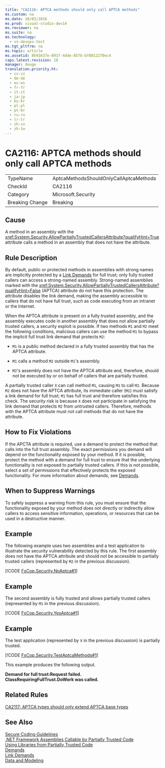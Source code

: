 ```yaml
---
title: "CA2116: APTCA methods should only call APTCA methods"
ms.custom: na
ms.date: 10/03/2016
ms.prod: visual-studio-dev14
ms.reviewer: na
ms.suite: na
ms.technology: 
  - vs-devops-test
ms.tgt_pltfrm: na
ms.topic: article
ms.assetid: 8b91637e-891f-4dde-857b-bf8012270ec4
caps.latest.revision: 18
manager: douge
translation.priority.ht: 
  - cs-cz
  - de-de
  - es-es
  - fr-fr
  - it-it
  - ja-jp
  - ko-kr
  - pl-pl
  - pt-br
  - ru-ru
  - tr-tr
  - zh-cn
  - zh-tw
---
```

# CA2116: APTCA methods should only call APTCA methods
|||  
|-|-|  
|TypeName|AptcaMethodsShouldOnlyCallAptcaMethods|  
|CheckId|CA2116|  
|Category|Microsoft.Security|  
|Breaking Change|Breaking|  
  
## Cause  
 A method in an assembly with the <xref:System.Security.AllowPartiallyTrustedCallersAttribute?qualifyHint=True> attribute calls a method in an assembly that does not have the attribute.  
  
## Rule Description  
 By default, public or protected methods in assemblies with strong names are implicitly protected by a [Link Demands](../Topic/Link%20Demands.md) for full trust; only fully trusted callers can access a strong-named assembly. Strong-named assemblies marked with the <xref:System.Security.AllowPartiallyTrustedCallersAttribute?qualifyHint=False> (APTCA) attribute do not have this protection. The attribute disables the link demand, making the assembly accessible to callers that do not have full trust, such as code executing from an intranet or the Internet.  
  
 When the APTCA attribute is present on a fully trusted assembly, and the assembly executes code in another assembly that does not allow partially trusted callers, a security exploit is possible. If two methods `M1` and `M2` meet the following conditions, malicious callers can use the method `M1` to bypass the implicit full trust link demand that protects `M2`:  
  
-   `M1` is a public method declared in a fully trusted assembly that has the APTCA attribute.  
  
-   `M1` calls a method `M2` outside `M1`'s assembly.  
  
-   `M2`'s assembly does not have the APTCA attribute and, therefore, should not be executed by or on behalf of callers that are partially trusted.  
  
 A partially trusted caller `X` can call method `M1`, causing `M1` to call `M2`. Because `M2` does not have the APTCA attribute, its immediate caller (`M1`) must satisfy a link demand for full trust; `M1` has full trust and therefore satisfies this check. The security risk is because `X` does not participate in satisfying the link demand that protects `M2` from untrusted callers. Therefore, methods with the APTCA attribute must not call methods that do not have the attribute.  
  
## How to Fix Violations  
 If the APCTA attribute is required, use a demand to protect the method that calls into the full trust assembly. The exact permissions you demand will depend on the functionality exposed by your method. If it is possible, protect the method with a demand for full trust to ensure that the underlying functionality is not exposed to partially trusted callers. If this is not possible, select a set of permissions that effectively protects the exposed functionality. For more information about demands, see [Demands](assetId:///e5283e28-2366-4519-b27d-ef5c1ddc1f48).  
  
## When to Suppress Warnings  
 To safely suppress a warning from this rule, you must ensure that the functionality exposed by your method does not directly or indirectly allow callers to access sensitive information, operations, or resources that can be used in a destructive manner.  
  
## Example  
 The following example uses two assemblies and a test application to illustrate the security vulnerability detected by this rule. The first assembly does not have the APTCA attribute and should not be accessible to partially trusted callers (represented by `M2` in the previous discussion).  
  
 [!CODE [FxCop.Security.NoAptca#1](../CodeSnippet/VS_Snippets_CodeAnalysis/FxCop.Security.NoAptca#1)]  
  
## Example  
 The second assembly is fully trusted and allows partially trusted callers (represented by `M1` in the previous discussion).  
  
 [!CODE [FxCop.Security.YesAptca#1](../CodeSnippet/VS_Snippets_CodeAnalysis/FxCop.Security.YesAptca#1)]  
  
## Example  
 The test application (represented by `X` in the previous discussion) is partially trusted.  
  
 [!CODE [FxCop.Security.TestAptcaMethods#1](../CodeSnippet/VS_Snippets_CodeAnalysis/FxCop.Security.TestAptcaMethods#1)]  
  
 This example produces the following output.  
  
 **Demand for full trust:Request failed.**  
**ClassRequiringFullTrust.DoWork was called.**   
## Related Rules  
 [CA2117: APTCA types should only extend APTCA base types](../VS_IDE/CA2117--APTCA-types-should-only-extend-APTCA-base-types.md)  
  
## See Also  
 [Secure Coding Guidelines](../Topic/Secure%20Coding%20Guidelines.md)   
 [.NET Framework Assemblies Callable by Partially Trusted Code](assetId:///a417fcd4-d3ca-4884-a308-3a1a080eac8d)   
 [Using Libraries from Partially Trusted Code](../Topic/Using%20Libraries%20from%20Partially%20Trusted%20Code.md)   
 [Demands](assetId:///e5283e28-2366-4519-b27d-ef5c1ddc1f48)   
 [Link Demands](../Topic/Link%20Demands.md)   
 [Data and Modeling](../Topic/Data%20and%20Modeling%20in%20the%20.NET%20Framework.md)